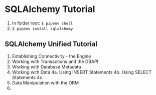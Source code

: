 # SQLAlchemy Tutorial

1. In folder root:
`$ pipenv shell`
2. `$ pipenv install sqlalchemy`


## SQLAlchemy Unified Tutorial

1. Establishing Connectivity - the Engine
2. Working with Transactions and the DBAPI
3. Working with Database Metadata
4. Working with Data
4a. Using INSERT Statements
4b. Using SELECT Statements
4c.
5. Data Manipulation with the ORM
6.
